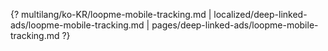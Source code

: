 {? multilang/ko-KR/loopme-mobile-tracking.md | localized/deep-linked-ads/loopme-mobile-tracking.md | pages/deep-linked-ads/loopme-mobile-tracking.md ?}
